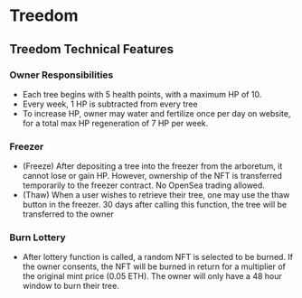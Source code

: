 # Treedom

## Treedom Technical Features

### Owner Responsibilities

* Each tree begins with 5 health points, with a maximum HP of 10.
* Every week, 1 HP is subtracted from every tree
* To increase HP, owner may water and fertilize once per day on website, for a total max HP regeneration of 7 HP per week.

### Freezer
* (Freeze) After depositing a tree into the freezer from the arboretum, it cannot lose or gain HP. However, ownership of the NFT is transferred temporarily to the freezer contract. No OpenSea trading allowed.
* (Thaw) When a user wishes to retrieve their tree, one may use the thaw button in the freezer. 30 days after calling this function, the tree will be transferred to the owner

### Burn Lottery
* After lottery function is called, a random NFT is selected to be burned. If the owner consents, the NFT will be burned in return for a multiplier of the original mint price (0.05 ETH). The owner will only have a 48 hour window to burn their tree.
